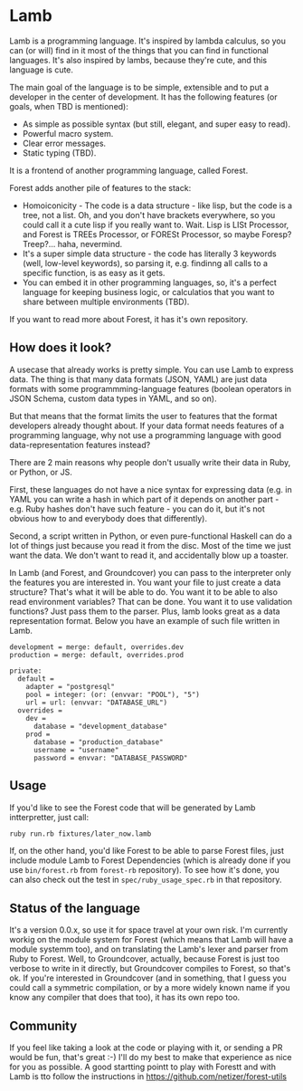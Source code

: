 # Lamb

Lamb is a programming language. It's inspired by lambda calculus, so you can (or will) find in it most of the things that you can find in functional languages. It's also inspired by lambs, because they're cute, and this language is cute.

The main goal of the language is to be simple, extensible and to put a developer in the center of development. It has the following features (or goals, when TBD is mentioned):
- As simple as possible syntax (but still, elegant, and super easy to read).
- Powerful macro system.
- Clear error messages.
- Static typing (TBD).

It is a frontend of another programming language, called Forest.

Forest adds another pile of features to the stack:
- Homoiconicity - The code is a data structure - like lisp, but the code is a tree, not a list. Oh, and you don't have brackets everywhere, so you could call it a cute lisp if you really want to. Wait. Lisp is LISt Processor, and Forest is TREEs Processor, or FORESt Processor, so maybe Foresp? Treep?... haha, nevermind.
- It's a super simple data structure - the code has literally 3 keywords (well, low-level keywords), so parsing it, e.g. findinng all calls to a specific function, is as easy as it gets.
- You can embed it in other programming languages, so, it's a perfect language for keeping business logic, or calculatios that you want to share between multiple environments (TBD).

If you want to read more about Forest, it has it's own repository.

## How does it look?

A usecase that already works is pretty simple. You can use Lamb to express data. The thing is that many data formats (JSON, YAML) are just data formats with some programmming-language features (boolean operators in JSON Schema, custom data types in YAML, and so on).

But that means that the format limits the user to features that the format developers already thought about. If your data format needs features of a programming language, why not use a programming language with good data-representation features instead?

There are 2 main reasons why people don't usually write their data in Ruby, or Python, or JS.

First, these languages do not have a nice syntax for expressing data (e.g. in YAML you can write a hash in which part of it depends on another part - e.g. Ruby hashes don't have such feature - you can do it, but it's not obvious how to and everybody does that differently).

Second, a script written in Python, or even pure-functional Haskell can do a lot of things just because you read it from the disc. Most of the time we just want the data. We don't want to read it, and accidentally blow up a toaster.

In Lamb (and Forest, and Groundcover) you can pass to the interpreter only the features you are interested in. You want your file to just create a data structure? That's what it will be able to do. You want it to be able to also read environment variables? That can be done. You want it to use validation functions? Just pass them to the parser. Plus, lamb looks great as a data representation format. Below you have an example of such file written in Lamb.

```lamb
development = merge: default, overrides.dev
production = merge: default, overrides.prod

private:
  default =
    adapter = "postgresql"
    pool = integer: (or: (envvar: "POOL"), "5")
    url = url: (envvar: "DATABASE_URL")
  overrides =
    dev =
      database = "development_database"
    prod =
      database = "production_database"
      username = "username"
      password = envvar: "DATABASE_PASSWORD"
```

## Usage

If you'd like to see the Forest code that will be generated by Lamb intterpretter, just call:

```bash
ruby run.rb fixtures/later_now.lamb
```

If, on the other hand, you'd like Forest to be able to parse Forest files, just include module Lamb to Forest Dependencies (which is already done if you use `bin/forest.rb` from `forest-rb` repository). To see how it's done, you can also check out the test in `spec/ruby_usage_spec.rb` in that repository.

## Status of the language

It's a version 0.0.x, so use it for space travel at your own risk. I'm currently workig on the module system for Forest (which means that Lamb will have a module systemm too), and on translating the Lamb's lexer and parser from Ruby to Forest. Well, to Groundcover, actually, because Forest is just too verbose to write in it directly, but Groundcover compiles to Forest, so that's ok. If you're interested in Groundcover (and in something, that I guess you could call a symmetric compilation, or by a more widely known name if you know any compiler that does that too), it has its own repo too.

## Community

If you feel like taking a look at the code or playing with it, or sending a PR would be fun, that's great :-) I'll do my best to make that experience as nice for you as possible. A good startting pointt to play with Forestt and with Lamb is tto follow the instructions in https://github.com/netizer/forest-utils
